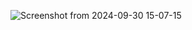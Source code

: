 ![Screenshot from 2024-09-30 15-07-15](https://github.com/user-attachments/assets/a499355d-b7a1-4465-bc44-8e6dcf3ef30d)
